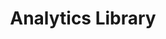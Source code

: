 ---
codehost: https://github.com/https://github.com/davidwells/analytics
logohandle: getanalyticsio
sort: getanalytics
title: Analytics Library
website: https://getanalytics.io/
---